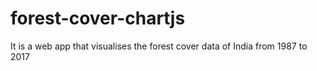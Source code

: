 # forest-cover-chartjs
It is a web app that visualises the forest cover data of India from 1987 to 2017
